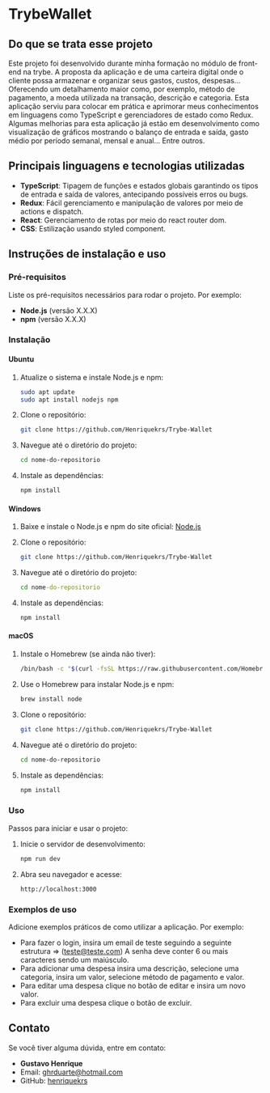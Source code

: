 # TrybeWallet

## Do que se trata esse projeto

Este projeto foi desenvolvido durante minha formação no módulo de front-end na trybe. A proposta da aplicação e de uma carteira digital onde o cliente possa armazenar e organizar seus gastos, custos, despesas... Oferecendo um detalhamento maior como, por exemplo, método de pagamento, a moeda utilizada na transação, descrição e categoria. Esta aplicação serviu para colocar em prática e aprimorar meus conhecimentos em linguagens como TypeScript e gerenciadores de estado como Redux. Algumas melhorias para esta aplicação já estão em desenvolvimento como visualização de gráficos mostrando o balanço de entrada e saída, gasto médio por período semanal, mensal e anual... Entre outros.

## Principais linguagens e tecnologias utilizadas

- **TypeScript**: Tipagem de funções e estados globais garantindo os tipos de entrada e saída de valores, antecipando possíveis erros ou bugs.
- **Redux**: Fácil gerenciamento e manipulação de valores por meio de actions e dispatch.
- **React**: Gerenciamento de rotas por meio do react router dom.
- **CSS**: Estilização usando styled component.

## Instruções de instalação e uso

### Pré-requisitos

Liste os pré-requisitos necessários para rodar o projeto. Por exemplo:
- **Node.js** (versão X.X.X)
- **npm** (versão X.X.X)

### Instalação

#### Ubuntu

1. Atualize o sistema e instale Node.js e npm:
    ```bash
    sudo apt update
    sudo apt install nodejs npm
    ```

2. Clone o repositório:
    ```bash
    git clone https://github.com/Henriquekrs/Trybe-Wallet
    ```

3. Navegue até o diretório do projeto:
    ```bash
    cd nome-do-repositorio
    ```

4. Instale as dependências:
    ```bash
    npm install
    ```

#### Windows

1. Baixe e instale o Node.js e npm do site oficial: [Node.js](https://nodejs.org/)

2. Clone o repositório:
    ```bash
    git clone https://github.com/Henriquekrs/Trybe-Wallet
    ```

3. Navegue até o diretório do projeto:
    ```cmd
    cd nome-do-repositorio
    ```

4. Instale as dependências:
    ```cmd
    npm install
    ```

#### macOS

1. Instale o Homebrew (se ainda não tiver):
    ```bash
    /bin/bash -c "$(curl -fsSL https://raw.githubusercontent.com/Homebrew/install/HEAD/install.sh)"
    ```

2. Use o Homebrew para instalar Node.js e npm:
    ```bash
    brew install node
    ```

3. Clone o repositório:
    ```bash
    git clone https://github.com/Henriquekrs/Trybe-Wallet
    ```

4. Navegue até o diretório do projeto:
    ```bash
    cd nome-do-repositorio
    ```

5. Instale as dependências:
    ```bash
    npm install
    ```

### Uso

Passos para iniciar e usar o projeto:
1. Inicie o servidor de desenvolvimento:
    ```bash
    npm run dev
    ```
2. Abra seu navegador e acesse:
    ```
    http://localhost:3000
    ```

### Exemplos de uso

Adicione exemplos práticos de como utilizar a aplicação. Por exemplo:
- Para fazer o login, insira um email de teste seguindo a seguinte estrutura => (teste@teste.com) A senha deve conter 6 ou mais caracteres sendo um maiúsculo.
- Para adicionar uma despesa insira uma descrição, selecione uma categoria, insira um valor, selecione método de pagamento e valor.
- Para editar uma despesa clique no botão de editar e insira um novo valor.
- Para excluir uma despesa clique o botão de excluir.

## Contato

Se você tiver alguma dúvida, entre em contato:
- **Gustavo Henrique**
- Email: [ghrduarte@hotmail.com](mailto:ghrduarte@hotmail.com)
- GitHub: [henriquekrs](https://github.com/Henriquekrs)
